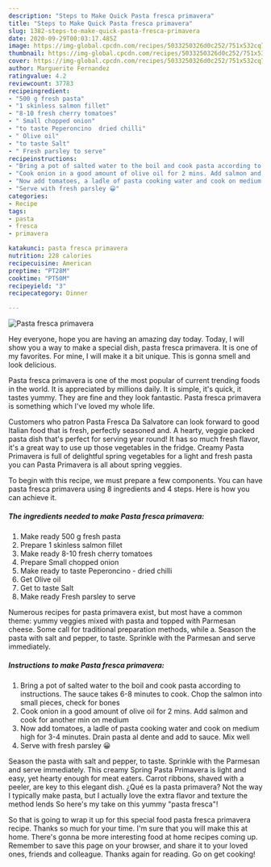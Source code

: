 ```yaml
---
description: "Steps to Make Quick Pasta fresca primavera"
title: "Steps to Make Quick Pasta fresca primavera"
slug: 1382-steps-to-make-quick-pasta-fresca-primavera
date: 2020-09-29T00:03:17.485Z
image: https://img-global.cpcdn.com/recipes/5033250326d0c252/751x532cq70/pasta-fresca-primavera-recipe-main-photo.jpg
thumbnail: https://img-global.cpcdn.com/recipes/5033250326d0c252/751x532cq70/pasta-fresca-primavera-recipe-main-photo.jpg
cover: https://img-global.cpcdn.com/recipes/5033250326d0c252/751x532cq70/pasta-fresca-primavera-recipe-main-photo.jpg
author: Marguerite Fernandez
ratingvalue: 4.2
reviewcount: 37783
recipeingredient:
- "500 g fresh pasta"
- "1 skinless salmon fillet"
- "8-10 fresh cherry tomatoes"
- " Small chopped onion"
- "to taste Peperoncino  dried chilli"
- " Olive oil"
- "to taste Salt"
- " Fresh parsley to serve"
recipeinstructions:
- "Bring a pot of salted water to the boil and cook pasta according to instructions. The sauce takes 6-8 minutes to cook. Chop the salmon into small pieces, check for bones"
- "Cook onion in a good amount of olive oil for 2 mins. Add salmon and cook for another min on medium"
- "Now add tomatoes, a ladle of pasta cooking water and cook on medium high for 3-4 minutes. Drain pasta al dente and add to sauce. Mix well"
- "Serve with fresh parsley 😀"
categories:
- Recipe
tags:
- pasta
- fresca
- primavera

katakunci: pasta fresca primavera 
nutrition: 228 calories
recipecuisine: American
preptime: "PT28M"
cooktime: "PT50M"
recipeyield: "3"
recipecategory: Dinner

---
```



![Pasta fresca primavera](https://img-global.cpcdn.com/recipes/5033250326d0c252/751x532cq70/pasta-fresca-primavera-recipe-main-photo.jpg)

Hey everyone, hope you are having an amazing day today. Today, I will show you a way to make a special dish, pasta fresca primavera. It is one of my favorites. For mine, I will make it a bit unique. This is gonna smell and look delicious.

Pasta fresca primavera is one of the most popular of current trending foods in the world. It is appreciated by millions daily. It is simple, it's quick, it tastes yummy. They are fine and they look fantastic. Pasta fresca primavera is something which I've loved my whole life.

Customers who patron Pasta Fresca Da Salvatore can look forward to good Italian food that is fresh, perfectly seasoned and. A hearty, veggie packed pasta dish that&#39;s perfect for serving year round! It has so much fresh flavor, it&#39;s a great way to use up those vegetables in the fridge. Creamy Pasta Primavera is full of delightful spring vegetables for a light and fresh pasta you can Pasta Primavera is all about spring veggies.


To begin with this recipe, we must prepare a few components. You can have pasta fresca primavera using 8 ingredients and 4 steps. Here is how you can achieve it.

<!--inarticleads1-->

##### The ingredients needed to make Pasta fresca primavera:

1. Make ready 500 g fresh pasta
1. Prepare 1 skinless salmon fillet
1. Make ready 8-10 fresh cherry tomatoes
1. Prepare  Small chopped onion
1. Make ready to taste Peperoncino - dried chilli
1. Get  Olive oil
1. Get to taste Salt
1. Make ready  Fresh parsley to serve


Numerous recipes for pasta primavera exist, but most have a common theme: yummy veggies mixed with pasta and topped with Parmesan cheese. Some call for traditional preparation methods, while a. Season the pasta with salt and pepper, to taste. Sprinkle with the Parmesan and serve immediately. 

<!--inarticleads2-->

##### Instructions to make Pasta fresca primavera:

1. Bring a pot of salted water to the boil and cook pasta according to instructions. The sauce takes 6-8 minutes to cook. Chop the salmon into small pieces, check for bones
1. Cook onion in a good amount of olive oil for 2 mins. Add salmon and cook for another min on medium
1. Now add tomatoes, a ladle of pasta cooking water and cook on medium high for 3-4 minutes. Drain pasta al dente and add to sauce. Mix well
1. Serve with fresh parsley 😀


Season the pasta with salt and pepper, to taste. Sprinkle with the Parmesan and serve immediately. This creamy Spring Pasta Primavera is light and easy, yet hearty enough for meat eaters. Carrot ribbons, shaved with a peeler, are key to this elegant dish. ¿Qué es la pasta primavera? Not the way I typically make pasta, but I actually love the extra flavor and texture the method lends So here&#39;s my take on this yummy &#34;pasta fresca&#34;! 

So that is going to wrap it up for this special food pasta fresca primavera recipe. Thanks so much for your time. I'm sure that you will make this at home. There's gonna be more interesting food at home recipes coming up. Remember to save this page on your browser, and share it to your loved ones, friends and colleague. Thanks again for reading. Go on get cooking!
